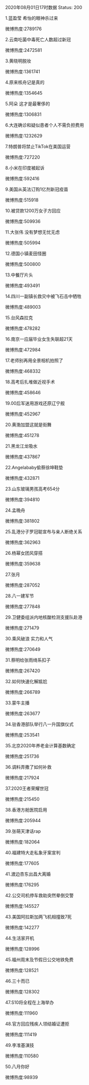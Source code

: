 2020年08月01日17时数据
Status: 200

1.蓝盈莹 希怡的眼神杀过来

微博热度:2789176

2.云南吃菌中毒死亡人数超过新冠

微博热度:2472581

3.黄晓明脱妆

微博热度:1361741

4.原来核舟记是真的

微博热度:1354645

5.阿朵 这才是最奢侈的

微博热度:1306831

6.大连确诊和疑似患者个人不需负担费用

微博热度:1232629

7.特朗普将禁止TikTok在美国运营

微博热度:727220

8.小米在印度被起诉

微博热度:592416

9.美国从英法订购1亿剂新冠疫苗

微博热度:515918

10.被贷款1200万女子方回应

微博热度:509936

11.大张伟 没有梦想无忧无虑

微博热度:505994

12.德国小镇麦田怪圈

微博热度:500800

13.中餐厅片头

微博热度:493491

14.四川一副镇长救灾中被飞石击中牺牲

微博热度:489003

15.台风森拉克

微博热度:478282

16.南京一应届毕业女生失联超21天

微博热度:472984

17.老师别再用全景相机拍照了

微博热度:468332

18.高考后扎堆做近视手术

微博热度:458646

19.00后军迷用游戏还原辽宁舰

微博热度:452967

20.黄渤加盟这就是街舞

微博热度:451278

21.黑龙江龙吸水

微博热度:437867

22.Angelababy偷蔡徐坤鞋垫

微博热度:432871

23.山东玻璃男孩高考654分

微博热度:394810

24.孟晚舟

微博热度:381802

25.乱港分子罗冠聪宣布与亲人断绝关系

微博热度:362963

26.杨幂女团风穿搭

微博热度:359638

27.张月

微博热度:287052

28.八一建军节

微博热度:277848

29.卫健委组派内地核酸检测支援队赴港

微博热度:271479

30.乘风破浪 实力和人气

微博热度:270649

31.蔡明给张雨绮系扣子

微博热度:267420

32.如何快速化解尴尬

微博热度:266789

33.蒙牛主播

微博热度:263677

34.驻香港部队举行八一升国旗仪式

微博热度:253541

35.北京2020年养老金计算基数确定

微博热度:251736

36.调料弄撒了如何补救

微博热度:217924

37.2020王者荣耀世冠

微博热度:215450

38.香港方舱医院启用

微博热度:205944

39.张萌天津话rap

微博热度:182064

40.福建特大走私象牙案宣判

微博热度:177605

41.渡边杏东出昌大离婚

微博热度:176295

42.公交司机停车救助突然晕倒交警

微博热度:145527

43.美国阿拉斯加两飞机相撞致7死

微博热度:142277

44.生活家开机

微博热度:128996

45.福州周末及节假日公交地铁免费

微博热度:128521

46.三十而已

微博热度:128302

47.S10将全程在上海举办

微博热度:111960

48.官方回应残疾人领结婚证遭拒

微博热度:111419

49.李准基演技

微博热度:110580

50.八月你好

微博热度:98939

